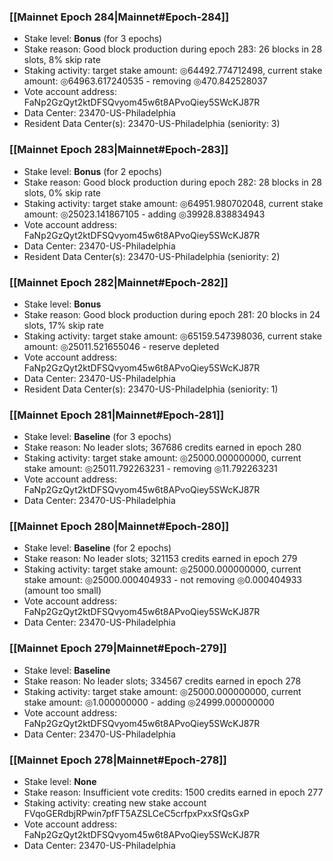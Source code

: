 ### [[Mainnet Epoch 284|Mainnet#Epoch-284]]
* Stake level: **Bonus** (for 3 epochs)
* Stake reason: Good block production during epoch 283: 26 blocks in 28 slots, 8% skip rate
* Staking activity: target stake amount: ◎64492.774712498, current stake amount: ◎64963.617240535 - removing ◎470.842528037
* Vote account address: FaNp2GzQyt2ktDFSQvyom45w6t8APvoQiey5SWcKJ87R
* Data Center: 23470-US-Philadelphia
* Resident Data Center(s): 23470-US-Philadelphia (seniority: 3)
### [[Mainnet Epoch 283|Mainnet#Epoch-283]]
* Stake level: **Bonus** (for 2 epochs)
* Stake reason: Good block production during epoch 282: 28 blocks in 28 slots, 0% skip rate
* Staking activity: target stake amount: ◎64951.980702048, current stake amount: ◎25023.141867105 - adding ◎39928.838834943
* Vote account address: FaNp2GzQyt2ktDFSQvyom45w6t8APvoQiey5SWcKJ87R
* Data Center: 23470-US-Philadelphia
* Resident Data Center(s): 23470-US-Philadelphia (seniority: 2)
### [[Mainnet Epoch 282|Mainnet#Epoch-282]]
* Stake level: **Bonus**
* Stake reason: Good block production during epoch 281: 20 blocks in 24 slots, 17% skip rate
* Staking activity: target stake amount: ◎65159.547398036, current stake amount: ◎25011.521655046 - reserve depleted
* Vote account address: FaNp2GzQyt2ktDFSQvyom45w6t8APvoQiey5SWcKJ87R
* Data Center: 23470-US-Philadelphia
* Resident Data Center(s): 23470-US-Philadelphia (seniority: 1)
### [[Mainnet Epoch 281|Mainnet#Epoch-281]]
* Stake level: **Baseline** (for 3 epochs)
* Stake reason: No leader slots; 367686 credits earned in epoch 280
* Staking activity: target stake amount: ◎25000.000000000, current stake amount: ◎25011.792263231 - removing ◎11.792263231
* Vote account address: FaNp2GzQyt2ktDFSQvyom45w6t8APvoQiey5SWcKJ87R
* Data Center: 23470-US-Philadelphia
### [[Mainnet Epoch 280|Mainnet#Epoch-280]]
* Stake level: **Baseline** (for 2 epochs)
* Stake reason: No leader slots; 321153 credits earned in epoch 279
* Staking activity: target stake amount: ◎25000.000000000, current stake amount: ◎25000.000404933 - not removing ◎0.000404933 (amount too small)
* Vote account address: FaNp2GzQyt2ktDFSQvyom45w6t8APvoQiey5SWcKJ87R
* Data Center: 23470-US-Philadelphia
### [[Mainnet Epoch 279|Mainnet#Epoch-279]]
* Stake level: **Baseline**
* Stake reason: No leader slots; 334567 credits earned in epoch 278
* Staking activity: target stake amount: ◎25000.000000000, current stake amount: ◎1.000000000 - adding ◎24999.000000000
* Vote account address: FaNp2GzQyt2ktDFSQvyom45w6t8APvoQiey5SWcKJ87R
* Data Center: 23470-US-Philadelphia
### [[Mainnet Epoch 278|Mainnet#Epoch-278]]
* Stake level: **None**
* Stake reason: Insufficient vote credits: 1500 credits earned in epoch 277
* Staking activity: creating new stake account FVqoGERdbjRPwin7pfFT5AZSLCeC5crfpxPxxSfQsGxP
* Vote account address: FaNp2GzQyt2ktDFSQvyom45w6t8APvoQiey5SWcKJ87R
* Data Center: 23470-US-Philadelphia